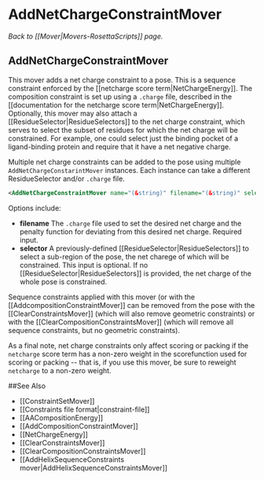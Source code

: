 # AddNetChargeConstraintMover
*Back to [[Mover|Movers-RosettaScripts]] page.*
## AddNetChargeConstraintMover

This mover adds a net charge constraint to a pose.  This is a sequence constraint enforced by the [[netcharge score term|NetChargeEnergy]].  The composition constraint is set up using a ```.charge``` file, described in the [[documentation for the netcharge score term|NetChargeEnergy]].  Optionally, this mover may also attach a [[ResidueSelector|ResidueSelectors]] to the net charge constraint, which serves to select the subset of residues for which the net charge will be constrained.  For example, one could select just the binding pocket of a ligand-binding protein and require that it have a net negative charge.

Multiple net charge constraints can be added to the pose using multiple `AddNetChargeConstarintMover` instances.  Each instance can take a different ResidueSelector and/or ```.charge``` file.

```xml
<AddNetChargeConstraintMover name="(&string)" filename="(&string)" selector="(&string)" />
```

Options include:
- **filename** The ```.charge``` file used to set the desired net charge and the penalty function for deviating from this desired net charge.  Required input.
- **selector** A previously-defined [[ResidueSelector|ResidueSelectors]] to select a sub-region of the pose, the net charege of which will be constrained.  This input is optional.  If no [[ResidueSelector|ResidueSelectors]] is provided, the net charge of the whole pose is constrained.

Sequence constraints applied with this mover (or with the [[AddcompositionConstraintMover]] can be removed from the pose with the [[ClearConstraintsMover]] (which will also remove geometric constraints) or with the [[ClearCompositionConstraintsMover]] (which will remove all sequence constraints, but no geometric constraints).

As a final note, net charge constraints only affect scoring or packing if the ```netcharge``` score term has a non-zero weight in the scorefunction used for scoring or packing -- that is, if you use this mover, be sure to reweight ```netcharge``` to a non-zero weight.

##See Also

* [[ConstraintSetMover]]
* [[Constraints file format|constraint-file]]
* [[AACompositionEnergy]]
* [[AddCompositionConstraintMover]]
* [[NetChargeEnergy]]
* [[ClearConstraintsMover]]
* [[ClearCompositionConstraintsMover]]
* [[AddHelixSequenceConstraints mover|AddHelixSequenceConstraintsMover]]

